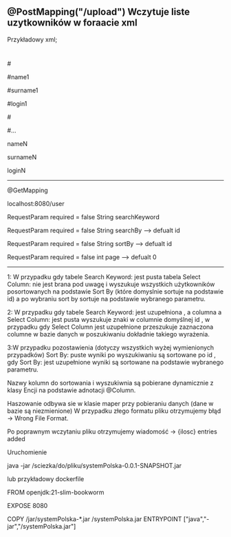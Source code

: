    @PostMapping("/upload")
   Wczytuje liste uzytkowników w foraacie xml 
   ----------------------------------------------------------------------
   Przykładowy xml;

#   <users>
      
#<user>
   
#<name>name1</name>

#<surname>surname1</surname>

#<login>login1</login>

#</user>

#…

<user>
   
<name>nameN</name>

<surname>surnameN</surname>

<login>loginN</login>

</user>

</users>

---------------------------------------------------------------

@GetMapping

localhost:8080/user

RequestParam required = false String searchKeyword 

RequestParam required = false  String searchBy  --> defualt id

RequestParam  required = false  String sortBy --> defualt id

RequestParam required = false  int page  --> defualt 0

--------------------------------------------------------------
 1: W przypadku gdy tabele Search Keyword:   jest pusta tabela Select Column:   nie jest brana pod uwagę   i wyszukuje wszystkich użytkowników posortowanych na podstawie Sort By
 (które domyslnie sortuje na podstawie id) a po wybraniu sort by sortuje na podstawie wybranego parametru.


2: W przypadku gdy tabele Search Keyword:   jest uzupełniona , a columna a Select Column:   jest pusta wyszukuje   znaki w columnie domyślnej id ,
w  przypadku gdy Select Column jest uzupełnione  przeszukuje zaznaczona  columne w bazie danych   w poszukiwaniu dokładnie takiego wyrażenia. 

 3:W przypadku pozostawienia (dotyczy  wszystkich  wyżej wymienionych przypadków) Sort By:  puste wyniki po wyszukiwaniu są sortowane po id ,
 gdy Sort By: jest uzupełnione wyniki są sortowane na podstawie wybranego parametru.

Nazwy kolumn do sortowania i wyszukiwnia  są pobierane  dynamicznie z klasy Encji na podstawie adnotacji  @Column.  

Haszowanie odbywa sie w  klasie maper przy pobieraniu danych (dane w bazie są  niezmienione)
W przypadku złego formatu pliku otrzymujemy błąd  -> Wrong File Format.

Po poprawnym wczytaniu pliku otrzymujemy wiadomość  ->     {ilosc} entries added


Uruchomienie 

java -jar /sciezka/do/pliku/systemPolska-0.0.1-SNAPSHOT.jar

lub 
przykładowy dockerfile


FROM   openjdk:21-slim-bookworm

EXPOSE 8080

COPY /jar/systemPolska-*.jar /systemPolska.jar
ENTRYPOINT ["java","-jar","/systemPolska.jar"]
  

